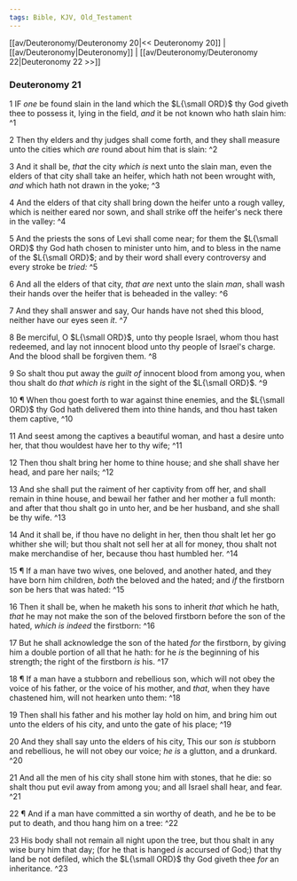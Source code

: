 ```yaml
---
tags: Bible, KJV, Old_Testament
---
```


[[av/Deuteronomy/Deuteronomy 20|<< Deuteronomy 20]] | [[av/Deuteronomy|Deuteronomy]] | [[av/Deuteronomy/Deuteronomy 22|Deuteronomy 22 >>]]

### Deuteronomy 21

1 IF _one_ be found slain in the land which the $L{\small ORD}$ thy God giveth thee to possess it, lying in the field, _and_ it be not known who hath slain him: ^1

2 Then thy elders and thy judges shall come forth, and they shall measure unto the cities which _are_ round about him that is slain: ^2

3 And it shall be, _that_ the city _which_ _is_ next unto the slain man, even the elders of that city shall take an heifer, which hath not been wrought with, _and_ which hath not drawn in the yoke; ^3

4 And the elders of that city shall bring down the heifer unto a rough valley, which is neither eared nor sown, and shall strike off the heifer's neck there in the valley: ^4

5 And the priests the sons of Levi shall come near; for them the $L{\small ORD}$ thy God hath chosen to minister unto him, and to bless in the name of the $L{\small ORD}$; and by their word shall every controversy and every stroke be _tried:_ ^5

6 And all the elders of that city, _that_ _are_ next unto the slain _man_, shall wash their hands over the heifer that is beheaded in the valley: ^6

7 And they shall answer and say, Our hands have not shed this blood, neither have our eyes seen _it_. ^7

8 Be merciful, O $L{\small ORD}$, unto thy people Israel, whom thou hast redeemed, and lay not innocent blood unto thy people of Israel's charge. And the blood shall be forgiven them. ^8

9 So shalt thou put away the _guilt_ _of_ innocent blood from among you, when thou shalt do _that_ _which_ _is_ right in the sight of the $L{\small ORD}$. ^9

10 ¶ When thou goest forth to war against thine enemies, and the $L{\small ORD}$ thy God hath delivered them into thine hands, and thou hast taken them captive, ^10

11 And seest among the captives a beautiful woman, and hast a desire unto her, that thou wouldest have her to thy wife; ^11

12 Then thou shalt bring her home to thine house; and she shall shave her head, and pare her nails; ^12

13 And she shall put the raiment of her captivity from off her, and shall remain in thine house, and bewail her father and her mother a full month: and after that thou shalt go in unto her, and be her husband, and she shall be thy wife. ^13

14 And it shall be, if thou have no delight in her, then thou shalt let her go whither she will; but thou shalt not sell her at all for money, thou shalt not make merchandise of her, because thou hast humbled her. ^14

15 ¶ If a man have two wives, one beloved, and another hated, and they have born him children, _both_ the beloved and the hated; and _if_ the firstborn son be hers that was hated: ^15

16 Then it shall be, when he maketh his sons to inherit _that_ which he hath, _that_ he may not make the son of the beloved firstborn before the son of the hated, _which_ _is_ _indeed_ the firstborn: ^16

17 But he shall acknowledge the son of the hated _for_ the firstborn, by giving him a double portion of all that he hath: for he _is_ the beginning of his strength; the right of the firstborn _is_ his. ^17

18 ¶ If a man have a stubborn and rebellious son, which will not obey the voice of his father, or the voice of his mother, and _that_, when they have chastened him, will not hearken unto them: ^18

19 Then shall his father and his mother lay hold on him, and bring him out unto the elders of his city, and unto the gate of his place; ^19

20 And they shall say unto the elders of his city, This our son _is_ stubborn and rebellious, he will not obey our voice; _he_ _is_ a glutton, and a drunkard. ^20

21 And all the men of his city shall stone him with stones, that he die: so shalt thou put evil away from among you; and all Israel shall hear, and fear. ^21

22 ¶ And if a man have committed a sin worthy of death, and he be to be put to death, and thou hang him on a tree: ^22

23 His body shall not remain all night upon the tree, but thou shalt in any wise bury him that day; (for he that is hanged _is_ accursed of God;) that thy land be not defiled, which the $L{\small ORD}$ thy God giveth thee _for_ an inheritance. ^23
